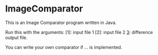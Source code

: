 # ImageComparator
This is an Image Comparator program written in Java.

Run this with the arguments:
[1]: input file 1
[2]: input file 2
[3](optional): difference output file.

You can write your own comparator if ... is implemented.
